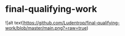 # final-qualifying-work
![alt text]https://github.com/Ludentrop/final-qualifying-work/blob/master/main.png?=raw=true)

